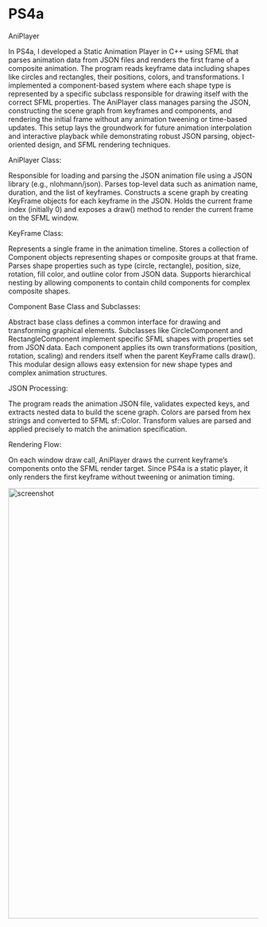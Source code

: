 # PS4a
AniPlayer


In PS4a, I developed a Static Animation Player in C++ using SFML that parses animation data from JSON files and renders the first frame of a composite animation. The program reads keyframe data including shapes like circles and rectangles, their positions, colors, and transformations. I implemented a component-based system where each shape type is represented by a specific subclass responsible for drawing itself with the correct SFML properties. The AniPlayer class manages parsing the JSON, constructing the scene graph from keyframes and components, and rendering the initial frame without any animation tweening or time-based updates. This setup lays the groundwork for future animation interpolation and interactive playback while demonstrating robust JSON parsing, object-oriented design, and SFML rendering techniques.

AniPlayer Class:

Responsible for loading and parsing the JSON animation file using a JSON library (e.g., nlohmann/json).
Parses top-level data such as animation name, duration, and the list of keyframes.
Constructs a scene graph by creating KeyFrame objects for each keyframe in the JSON.
Holds the current frame index (initially 0) and exposes a draw() method to render the current frame on the SFML window.

KeyFrame Class:

Represents a single frame in the animation timeline.
Stores a collection of Component objects representing shapes or composite groups at that frame.
Parses shape properties such as type (circle, rectangle), position, size, rotation, fill color, and outline color from JSON data.
Supports hierarchical nesting by allowing components to contain child components for complex composite shapes.

Component Base Class and Subclasses:

Abstract base class defines a common interface for drawing and transforming graphical elements.
Subclasses like CircleComponent and RectangleComponent implement specific SFML shapes with properties set from JSON data.
Each component applies its own transformations (position, rotation, scaling) and renders itself when the parent KeyFrame calls draw().
This modular design allows easy extension for new shape types and complex animation structures.

JSON Processing:

The program reads the animation JSON file, validates expected keys, and extracts nested data to build the scene graph.
Colors are parsed from hex strings and converted to SFML sf::Color.
Transform values are parsed and applied precisely to match the animation specification.

Rendering Flow:

On each window draw call, AniPlayer draws the current keyframe’s components onto the SFML render target.
Since PS4a is a static player, it only renders the first keyframe without tweening or animation timing.

<img width="1214" height="864" alt="screenshot" src="https://github.com/user-attachments/assets/14eda47a-c6c8-4eab-b8ba-7844079eb797" />
